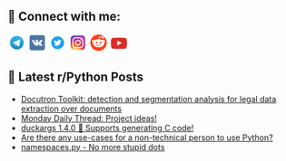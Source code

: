 ## 🔎 Connect with me:
[<img src="https://github.com/bullbesh/bullbesh/blob/main/images/Telegram.png" width="32" height="32" />](https://t.me/bullbesh)
[<img src="https://github.com/bullbesh/bullbesh/blob/main/images/VK.png" width="32" height="32" />](https://vk.com/bullbesh)
[<img src="https://github.com/bullbesh/bullbesh/blob/main/images/Twitter.png" width="32" height="32" />](https://twitter.com/bullbesh1)
[<img src="https://github.com/bullbesh/bullbesh/blob/main/images/Instagram.png" width="32" height="32" />](https://www.instagram.com/bullbesh)
[<img src="https://github.com/bullbesh/bullbesh/blob/main/images/Reddit.png" width="32" height="32" />](https://www.reddit.com/user/bullbesh)
[<img src="https://github.com/bullbesh/bullbesh/blob/main/images/YouTube.png" width="32" height="32" />](https://www.youtube.com/channel/UCtfjRs6uzgq5mfm8S06WTcg)

## 📕 Latest r/Python Posts
<!-- BLOG-POST-LIST:START -->
- [Docutron Toolkit: detection and segmentation analysis for legal data extraction over documents](https://www.reddit.com/r/Python/comments/17e8dth/docutron_toolkit_detection_and_segmentation/)
- [Monday Daily Thread: Project ideas!](https://www.reddit.com/r/Python/comments/17e731y/monday_daily_thread_project_ideas/)
- [duckargs 1.4.0 🦆 Supports generating C code!](https://www.reddit.com/r/Python/comments/17e4tkn/duckargs_140_supports_generating_c_code/)
- [Are there any use-cases for a non-technical person to use Python?](https://www.reddit.com/r/Python/comments/17e3u62/are_there_any_usecases_for_a_nontechnical_person/)
- [namespaces.py - No more stupid dots](https://www.reddit.com/r/Python/comments/17e370y/namespacespy_no_more_stupid_dots/)
<!-- BLOG-POST-LIST:END -->
